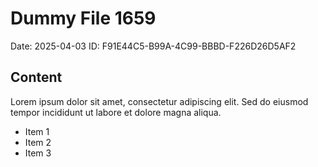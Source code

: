 # Dummy File 1659

Date: 2025-04-03
ID: F91E44C5-B99A-4C99-BBBD-F226D26D5AF2

## Content

Lorem ipsum dolor sit amet, consectetur adipiscing elit.
Sed do eiusmod tempor incididunt ut labore et dolore magna aliqua.

* Item 1
* Item 2
* Item 3
